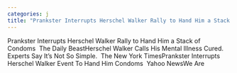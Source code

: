 ```yaml
---
categories: j
title: "Prankster Interrupts Herschel Walker Rally to Hand Him a Stack of Condoms  The Daily Beast"
---
```

Prankster Interrupts Herschel Walker Rally to Hand Him a Stack of Condoms&nbsp;&nbsp;The Daily BeastHerschel Walker Calls His Mental Illness Cured. Experts Say It’s Not So Simple.&nbsp;&nbsp;The New York TimesPrankster Interrupts Herschel Walker Event To Hand Him Condoms&nbsp;&nbsp;Yahoo NewsWe Are 